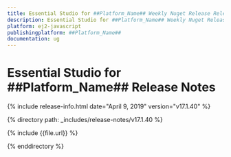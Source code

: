 ```yaml
---
title: Essential Studio for ##Platform_Name## Weekly Nuget Release Release Notes  
description: Essential Studio for ##Platform_Name## Weekly Nuget Release Release Notes  
platform: ej2-javascript
publishingplatform: ##Platform_Name##
documentation: ug
---
```


# Essential Studio for  ##Platform_Name##  Release Notes  

{% include release-info.html date="April 9, 2019"   version="v17.1.40"  %} 

{% directory path: _includes/release-notes/v17.1.40 %}

{% include {{file.url}} %}

{% enddirectory %}
